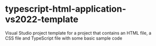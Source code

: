 # typescript-html-application-vs2022-template
Visual Studio project template for a project that contains an HTML file, a CSS file and TypeScript file with some basic sample code
